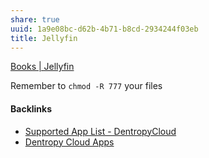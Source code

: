 ```yaml
---
share: true
uuid: 1a9e08bc-d62b-4b71-b8cd-2934244f03eb
title: Jellyfin
---
```

[Books | Jellyfin](https://jellyfin.org/docs/general/server/media/books/)

Remember to `chmod -R 777` your files


#### Backlinks

* [Supported App List - DentropyCloud](/f738f680-95a2-46e5-bb4c-57b67687e36a)
* [Dentropy Cloud Apps](/c97c49f2-d064-4987-994b-62b4fdd918b2)